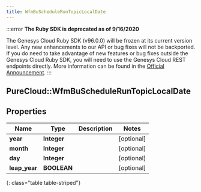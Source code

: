 ```yaml
---
title: WfmBuScheduleRunTopicLocalDate
---
```


:::error
**The Ruby SDK is deprecated as of 9/16/2020**

The Genesys Cloud Ruby SDK (v96.0.0) will be frozen at its current version level. Any new enhancements to our API or bug fixes will not be backported. If you do need to take advantage of new features or bug fixes outside the Genesys Cloud Ruby SDK, you will need to use the Genesys Cloud REST endpoints directly. More information can be found in the [Official Announcement](https://developer.mypurecloud.com/forum/t/announcement-genesys-cloud-ruby-sdk-end-of-life/8850).
:::


## PureCloud::WfmBuScheduleRunTopicLocalDate

## Properties

|Name | Type | Description | Notes|
|------------ | ------------- | ------------- | -------------|
| **year** | **Integer** |  | [optional] |
| **month** | **Integer** |  | [optional] |
| **day** | **Integer** |  | [optional] |
| **leap_year** | **BOOLEAN** |  | [optional] |
{: class="table table-striped"}


